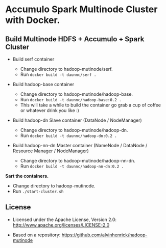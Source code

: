 # Accumulo Spark Multinode Cluster with Docker.

Build Multinode HDFS + Accumulo + Spark Cluster
------------------------------

* Build serf container
  * Change directory to hadoop-mutinode/serf.
  * Run `docker build -t daunnc/serf .`

* Build hadoop-base container
  * Change directory to hadoop-mutinode/hadoop-base.
  * Run `docker build -t daunnc/hadoop-base:0.2 .`
  * This will take a while to build the container go grab a cup of coffee or whatever drink you like :)
  
* Build hadoop-dn Slave container (DataNode / NodeManager)
  * Change directory to hadoop-mutinode/hadoop-dn.
  * Run `docker build -t daunnc/hadoop-dn:0.2 .`  

* Build hadoop-nn-dn Master container (NameNode / DataNode / Resource Manager / NodeManager)
  * Change directory to hadoop-mutinode/hadoop-nn-dn.
  * Run `docker build -t daunnc/hadoop-nn-dn:0.2 .`  

**Sart the containers.**

 * Change directory to hadoop-mutinode.
 * Run `./start-cluster.sh`
     
## License

* Licensed under the Apache License, Version 2.0: http://www.apache.org/licenses/LICENSE-2.0

* Based on a repository: https://github.com/alvinhenrick/hadoop-mutinode
